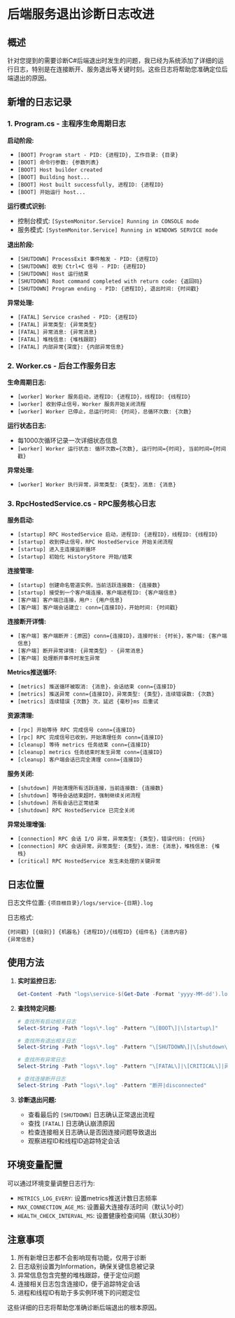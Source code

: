 # 后端服务退出诊断日志改进

## 概述

针对您提到的需要诊断C#后端退出时发生的问题，我已经为系统添加了详细的运行日志，特别是在连接断开、服务退出等关键时刻。这些日志将帮助您准确定位后端退出的原因。

## 新增的日志记录

### 1. Program.cs - 主程序生命周期日志

**启动阶段:**
- `[BOOT] Program start - PID: {进程ID}, 工作目录: {目录}`
- `[BOOT] 命令行参数: {参数列表}`
- `[BOOT] Host builder created`
- `[BOOT] Building host...`
- `[BOOT] Host built successfully, 进程ID: {进程ID}`
- `[BOOT] 开始运行 host...`

**运行模式识别:**
- 控制台模式: `[SystemMonitor.Service] Running in CONSOLE mode`
- 服务模式: `[SystemMonitor.Service] Running in WINDOWS SERVICE mode`

**退出阶段:**
- `[SHUTDOWN] ProcessExit 事件触发 - PID: {进程ID}`
- `[SHUTDOWN] 收到 Ctrl+C 信号 - PID: {进程ID}`
- `[SHUTDOWN] Host 运行结束`
- `[SHUTDOWN] Root command completed with return code: {返回码}`
- `[SHUTDOWN] Program ending - PID: {进程ID}, 退出时间: {时间戳}`

**异常处理:**
- `[FATAL] Service crashed - PID: {进程ID}`
- `[FATAL] 异常类型: {异常类型}`
- `[FATAL] 异常消息: {异常消息}`
- `[FATAL] 堆栈信息: {堆栈跟踪}`
- `[FATAL] 内部异常{深度}: {内部异常信息}`

### 2. Worker.cs - 后台工作服务日志

**生命周期日志:**
- `[worker] Worker 服务启动，进程ID: {进程ID}，线程ID: {线程ID}`
- `[worker] 收到停止信号，Worker 服务开始关闭流程`
- `[worker] Worker 已停止，总运行时间: {时间}，总循环次数: {次数}`

**运行状态日志:**
- 每1000次循环记录一次详细状态信息
- `[worker] Worker 运行状态: 循环次数={次数}, 运行时间={时间}, 当前时间={时间戳}`

**异常处理:**
- `[worker] Worker 执行异常，异常类型: {类型}，消息: {消息}`

### 3. RpcHostedService.cs - RPC服务核心日志

**服务启动:**
- `[startup] RPC HostedService 启动，进程ID: {进程ID}，线程ID: {线程ID}`
- `[startup] 收到停止信号，RPC HostedService 开始关闭流程`
- `[startup] 进入主连接监听循环`
- `[startup] 初始化 HistoryStore 开始/结束`

**连接管理:**
- `[startup] 创建命名管道实例，当前活跃连接数: {连接数}`
- `[startup] 接受到一个客户端连接，客户端进程ID: {客户端信息}`
- `[客户端] 客户端已连接，用户: {用户信息}`
- `[客户端] 客户端会话建立: conn={连接ID}，开始时间: {时间戳}`

**连接断开详情:**
- `[客户端] 客户端断开：{原因} conn={连接ID}，连接时长: {时长}，客户端: {客户端信息}`
- `[客户端] 断开异常详情: {异常类型} - {异常消息}`
- `[客户端] 处理断开事件时发生异常`

**Metrics推送循环:**
- `[metrics] 推送循环被取消: {消息}，会话结束 conn={连接ID}`
- `[metrics] 推送异常 conn={连接ID}，异常类型: {类型}，连续错误数: {次数}`
- `[metrics] 连续错误 {次数} 次，延迟 {毫秒}ms 后重试`

**资源清理:**
- `[rpc] 开始等待 RPC 完成信号 conn={连接ID}`
- `[rpc] RPC 完成信号已收到，开始清理任务 conn={连接ID}`
- `[cleanup] 等待 metrics 任务结束 conn={连接ID}`
- `[cleanup] metrics 任务结束时发生异常 conn={连接ID}`
- `[cleanup] 客户端会话已完全清理 conn={连接ID}`

**服务关闭:**
- `[shutdown] 开始清理所有活跃连接，当前连接数: {连接数}`
- `[shutdown] 等待会话结束超时，强制继续关闭流程`
- `[shutdown] 所有会话已正常结束`
- `[shutdown] RPC HostedService 已完全关闭`

**异常处理增强:**
- `[connection] RPC 会话 I/O 异常，异常类型: {类型}，错误代码: {代码}`
- `[connection] RPC 会话异常，异常类型: {类型}，消息: {消息}，堆栈信息: {堆栈}`
- `[critical] RPC HostedService 发生未处理的关键异常`

## 日志位置

日志文件位置: `{项目根目录}/logs/service-{日期}.log`

日志格式:
```
{时间戳} [{级别}] {机器名} {进程ID}/{线程ID} {组件名} {消息内容}
{异常信息}
```

## 使用方法

1. **实时监控日志:**
   ```powershell
   Get-Content -Path "logs\service-$(Get-Date -Format 'yyyy-MM-dd').log" -Wait
   ```

2. **查找特定问题:**
   ```powershell
   # 查找所有启动相关日志
   Select-String -Path "logs\*.log" -Pattern "\[BOOT\]|\[startup\]"
   
   # 查找所有退出相关日志
   Select-String -Path "logs\*.log" -Pattern "\[SHUTDOWN\]|\[shutdown\]"
   
   # 查找所有异常日志
   Select-String -Path "logs\*.log" -Pattern "\[FATAL\]|\[CRITICAL\]|异常"
   
   # 查找连接断开日志
   Select-String -Path "logs\*.log" -Pattern "断开|disconnected"
   ```

3. **诊断退出问题:**
   - 查看最后的 `[SHUTDOWN]` 日志确认正常退出流程
   - 查找 `[FATAL]` 日志确认崩溃原因
   - 检查连接相关日志确认是否因连接问题导致退出
   - 观察进程ID和线程ID追踪特定会话

## 环境变量配置

可以通过环境变量调整日志行为:

- `METRICS_LOG_EVERY`: 设置metrics推送计数日志频率
- `MAX_CONNECTION_AGE_MS`: 设置最大连接存活时间（默认1小时）
- `HEALTH_CHECK_INTERVAL_MS`: 设置健康检查间隔（默认30秒）

## 注意事项

1. 所有新增日志都不会影响现有功能，仅用于诊断
2. 日志级别设置为Information，确保关键信息被记录
3. 异常信息包含完整的堆栈跟踪，便于定位问题
4. 连接相关日志包含连接ID，便于追踪特定会话
5. 进程和线程ID有助于多实例环境下的问题定位

这些详细的日志将帮助您准确诊断后端退出的根本原因。